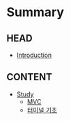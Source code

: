 # Summary

## HEAD
* [Introduction](README.md)

## CONTENT
* [Study](Study/README.md)
  * [MVC](Study/MVC.md)
  * [터미널 기초](Study/터미널기초.md)
